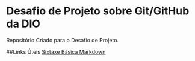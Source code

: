 # Desafio de Projeto sobre Git/GitHub da DIO
Repositório Criado para o Desafio de Projeto.

##Links Úteis
[Sixtaxe Básica Markdown](https://www.markdownguide.org/basic-syntax/)
